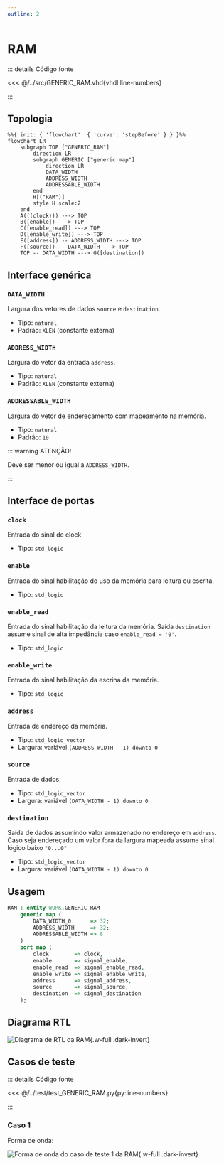 ```yaml
---
outline: 2
---
```


# RAM

::: details Código fonte <a href="https://github.com/pfeinsper/24a-CTI-RISCV/blob/main/src/GENERIC_RAM.vhd" target="blank" style="float:right"><Badge type="tip" text="GENERIC_RAM.vhd &boxbox;" /></a>

<<< @/../src/GENERIC_RAM.vhd{vhdl:line-numbers}

:::

## Topologia

<pan-container selector=".mermaid">

```mermaid
%%{ init: { 'flowchart': { 'curve': 'stepBefore' } } }%%
flowchart LR
    subgraph TOP ["GENERIC_RAM"]
        direction LR
        subgraph GENERIC ["generic map"]
            direction LR
            DATA_WIDTH
            ADDRESS_WIDTH
            ADDRESSABLE_WIDTH
        end
        H[("RAM")]
        style H scale:2
    end
    A(((clock))) ---> TOP
    B([enable]) ---> TOP
    C([enable_read]) ---> TOP
    D([enable_write]) ---> TOP
    E([address]) -- ADDRESS_WIDTH ---> TOP
    F([source]) -- DATA_WIDTH ---> TOP
    TOP -- DATA_WIDTH ---> G([destination])
```

</pan-container>

## Interface genérica

### `DATA_WIDTH` <Badge type="neutral" text="GENERIC" />

Largura dos vetores de dados `source` e `destination`.

- Tipo: `natural`
- Padrão: `XLEN` (constante externa)

### `ADDRESS_WIDTH` <Badge type="neutral" text="GENERIC" />

Largura do vetor da entrada `address`.

- Tipo: `natural`
- Padrão: `XLEN` (constante externa)

### `ADDRESSABLE_WIDTH` <Badge type="neutral" text="GENERIC" />

Largura do vetor de endereçamento com mapeamento na memória.

- Tipo: `natural`
- Padrão: `10`

::: warning ATENÇÃO!

Deve ser menor ou igual a `ADDRESS_WIDTH`.

:::

## Interface de portas

### `clock` <Badge type="success" text="INPUT" />

Entrada do sinal de clock.

- Tipo: `std_logic`

### `enable` <Badge type="success" text="INPUT" />

Entrada do sinal habilitação do uso da memória para leitura ou escrita.

- Tipo: `std_logic`

### `enable_read` <Badge type="success" text="INPUT" />

Entrada do sinal habilitação da leitura da memória. Saída `destination` assume
sinal de alta impedância caso `enable_read = '0'`.

- Tipo: `std_logic`

### `enable_write` <Badge type="success" text="INPUT" />

Entrada do sinal habilitação da escrina da memória.

- Tipo: `std_logic`

### `address` <Badge type="success" text="INPUT" />

Entrada de endereço da memória.

- Tipo: `std_logic_vector`
- Largura: variável `(ADDRESS_WIDTH - 1) downto 0`

### `source` <Badge type="success" text="INPUT" />

Entrada de dados.

- Tipo: `std_logic_vector`
- Largura: variável `(DATA_WIDTH - 1) downto 0`

### `destination` <Badge type="danger" text="OUTPUT" />

Saída de dados assumindo valor armazenado no endereço em `address`. Caso seja
endereçado um valor fora da largura mapeada assume sinal lógico baixo `"0...0"`

- Tipo: `std_logic_vector`
- Largura: variável `(DATA_WIDTH - 1) downto 0`

## Usagem

```vhdl
RAM : entity WORK.GENERIC_RAM
    generic map (
        DATA_WIDTH_0      => 32;
        ADDRESS_WIDTH     => 32;
        ADDRESSABLE_WIDTH => 8
    )
    port map (
        clock        => clock,
        enable       => signal_enable,
        enable_read  => signal_enable_read,
        enable_write => signal_enable_write,
        address      => signal_address,
        source       => signal_source,
        destination  => signal_destination
    );
```

## Diagrama RTL

<pan-container>

![Diagrama de RTL da RAM](/images/reference/components/generic_ram_netlist.svg){.w-full .dark-invert}
</pan-container>

## Casos de teste

::: details Código fonte <a href="https://github.com/pfeinsper/24a-CTI-RISCV/blob/main/test/test_GENERIC_RAM.py" target="blank" style="float:right"><Badge type="tip" text="test_GENERIC_RAM.py &boxbox;" /></a>

<<< @/../test/test_GENERIC_RAM.py{py:line-numbers}

:::

### Caso 1 <Badge type="info" text="tb_GENERIC_RAM_case_1" />

Forma de onda:

<pan-container :grid="false">

![Forma de onda do caso de teste 1 da RAM](/images/reference/components/tb_generic_ram_case_1.svg){.w-full .dark-invert}

</pan-container>
